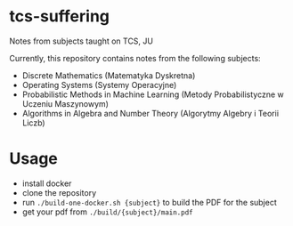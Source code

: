 # tcs-suffering

Notes from subjects taught on TCS, JU

Currently, this repository contains notes from the following subjects:

- Discrete Mathematics (Matematyka Dyskretna)
- Operating Systems (Systemy Operacyjne)
- Probabilistic Methods in Machine Learning (Metody Probabilistyczne w Uczeniu Maszynowym)
- Algorithms in Algebra and Number Theory (Algorytmy Algebry i Teorii Liczb)

# Usage

- install docker
- clone the repository
- run `./build-one-docker.sh {subject}` to build the PDF for the subject
- get your pdf from `./build/{subject}/main.pdf`
